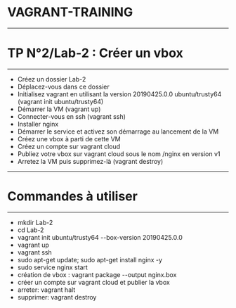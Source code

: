 # VAGRANT-TRAINING


----------------------------------------------------------------------
# TP N°2/Lab-2 : Créer un vbox
----------------------------------------------------------------------
- Créez un dossier Lab-2
- Déplacez-vous dans ce dossier
- Initialisez vagrant en utilisant la version 20190425.0.0 ubuntu/trusty64 (vagrant init ubuntu/trusty64)
- Démarrer la VM (vagrant up)
- Connecter-vous en ssh (vagrant ssh)
- Installer nginx
- Démarrer le service et activez son démarrage au lancement de la VM
- Créez une vbox à parti de cette VM
- Créez un compte sur vagrant cloud
- Publiez votre vbox sur vagrant cloud sous le nom <username>/nginx en version v1
- Arretez la VM puis supprimez-là (vagrant destroy)

----------------------------------------------------------------------
# Commandes à utiliser
----------------------------------------------------------------------
* mkdir Lab-2
* cd Lab-2
* vagrant init ubuntu/trusty64 --box-version 20190425.0.0
* vagrant up
* vagrant ssh
* sudo apt-get update; sudo apt-get install nginx -y
* sudo service nginx start
* création de vbox : vagrant package --output nginx.box
* créer un compte sur vagrant cloud et publier la vbox
* arreter: vagrant halt
* supprimer: vagrant destroy